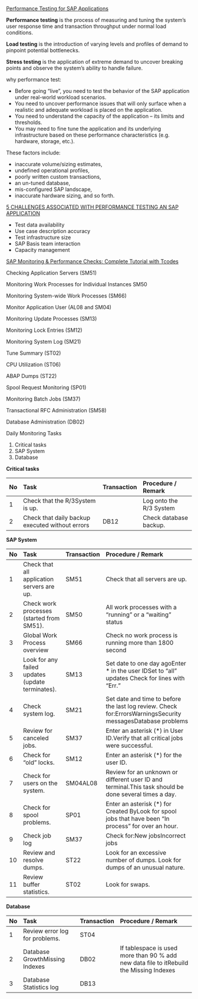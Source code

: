 [Performance Testing for SAP Applications](https://www.worksoft.com/performance-testing-sap-applications/)

**Performance testing** is the process of measuring and tuning the system’s user response time and transaction throughput under normal load conditions. 

**Load testing** is the introduction of varying levels and profiles of demand to pinpoint potential bottlenecks. 

**Stress testing** is the application of extreme demand to uncover breaking points and observe the system’s ability to handle failure.



why performance test:

- Before going “live”, you need to test the behavior of the SAP application under real-world workload scenarios. 
- You need to uncover performance issues that will only surface when a realistic and adequate workload is placed on the application.
- You need to understand the capacity of the application – its limits and thresholds.
- You may need to fine tune the application and its underlying infrastructure based on these performance characteristics (e.g. hardware, storage, etc.).



These factors include:

- inaccurate volume/sizing estimates, 
- undefined operational profiles, 
- poorly written custom transactions, 
- an un-tuned database, 
- mis-configured SAP landscape, 
- inaccurate hardware sizing, and so forth.



[5 CHALLENGES ASSOCIATED WITH PERFORMANCE TESTING AN SAP APPLICATION](https://www.neotys.com/blog/challenges-performance-testing-sap-application/)

- Test data availability
- Use case description accuracy
- Test infrastructure size
- SAP Basis team interaction
- Capacity management



[SAP Monitoring & Performance Checks: Complete Tutorial with Tcodes](https://www.guru99.com/system-monitoring-performance-checks.html)

Checking Application Servers (SM51)

Monitoring Work Processes for Individual Instances SM50

Monitoring System-wide Work Processes (SM66)

Monitor Application User (AL08 and SM04)

Monitoring Update Processes (SM13)

Monitoring Lock Entries (SM12)

Monitoring System Log (SM21)

Tune Summary (ST02)

CPU Utilization (ST06)

ABAP Dumps (ST22)

Spool Request Monitoring (SP01)

Monitoring Batch Jobs (SM37)

Transactional RFC Administration (SM58)

Database Administration (DB02)



Daily Monitoring Tasks

1. Critical tasks
2. SAP System
3. Database



**Critical tasks**

| **No** | **Task**                                        | **Transaction** | **Procedure / Remark**  |
| :----- | :---------------------------------------------- | :-------------- | :---------------------- |
| 1      | Check that the R/3System is up.                 |                 | Log onto the R/3 System |
| 2      | Check that daily backup executed without errors | DB12            | Check database backup.  |

**SAP System**

| **No** | **Task**                                         | **Transaction** | **Procedure / Remark**                                       |
| :----- | :----------------------------------------------- | :-------------- | :----------------------------------------------------------- |
| 1      | Check that all application servers are up.       | SM51            | Check that all servers are up.                               |
| 2      | Check work processes (started from SM51).        | SM50            | All work processes with a “running” or a “waiting” status    |
| 3      | Global Work Process overview                     | SM66            | Check no work process is running more than 1800 second       |
| 3      | Look for any failed updates (update terminates). | SM13            | Set date to one day agoEnter * in the user IDSet to “all” updates Check for lines with “Err.” |
| 4      | Check system log.                                | SM21            | Set date and time to before the last log review. Check for:ErrorsWarningsSecurity messagesDatabase problems |
| 5      | Review for canceled jobs.                        | SM37            | Enter an asterisk (*) in User ID.Verify that all critical jobs were successful. |
| 6      | Check for “old” locks.                           | SM12            | Enter an asterisk (*) for the user ID.                       |
| 7      | Check for users on the system.                   | SM04AL08        | Review for an unknown or different user ID and terminal.This task should be done several times a day. |
| 8      | Check for spool problems.                        | SP01            | Enter an asterisk (*) for Created ByLook for spool jobs that have been “In process” for over an hour. |
| 9      | Check job log                                    | SM37            | Check for:New jobsIncorrect jobs                             |
| 10     | Review and resolve dumps.                        | ST22            | Look for an excessive number of dumps. Look for dumps of an unusual nature. |
| 11     | Review buffer statistics.                        | ST02            | Look for swaps.                                              |

**Database**

| **No** | **Task**                       | **Transaction** | **Procedure /  Remark**                                      |
| :----- | :----------------------------- | :-------------- | :----------------------------------------------------------- |
| 1      | Review error log for problems. | ST04            |                                                              |
| 2      | Database GrowthMissing Indexes | DB02            | If tablespace is used more than 90 % add new data file to itRebuild the Missing Indexes |
| 3      | Database Statistics log        | DB13            |                                                              |